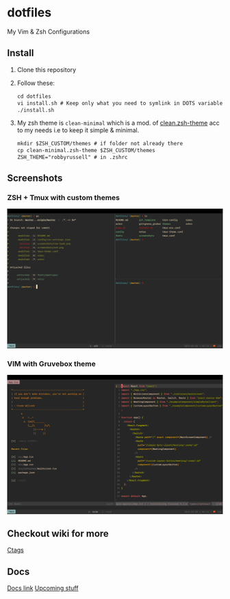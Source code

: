 # dotfiles
My Vim &amp; Zsh Configurations

## Install
1. Clone this repository
2. Follow these:

    ```shell
    cd dotfiles
    vi install.sh # Keep only what you need to symlink in DOTS variable
    ./install.sh
    ```
3. My zsh theme is `clean-minimal` which is a mod. of [clean.zsh-theme](https://github.com/robbyrussell/oh-my-zsh/blob/master/themes/clean.zsh-theme) acc to my needs i.e to keep it simple & minimal.

    ```shell
    mkdir $ZSH_CUSTOM/themes # if folder not already there
    cp clean-minimal.zsh-theme $ZSH_CUSTOM/themes
    ZSH_THEME="robbyrussell" # in .zshrc
    ```

## Screenshots
### ZSH + Tmux with custom themes
![Zsh final look](/screenshots/zsh-tmux.png?raw=true "Zsh look with clean-minimal theme")

### VIM with Gruvebox theme
![Vim final look](/screenshots/vim-look.png?raw=true "React code in VIM")

## Checkout wiki for more
[Ctags](https://github.com/PezCoder/dotfiles/wiki/Ctags)

## Docs
[Docs link](./docs)
[Upcoming stuff](./docs/todo.md)
